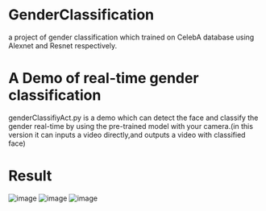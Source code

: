 # GenderClassification
a project of gender classification which trained on CelebA database using Alexnet and Resnet respectively.
# A Demo of real-time gender classification
genderClassifiyAct.py is a demo which can detect the face and classify the gender real-time by using the pre-trained model with your camera.(in this version it can inputs a video directly,and outputs a video with classified face)
# Result
![image](https://github.com/KeyuLi/GenderClassification/edit/master/result/02.jpg)
![image](https://github.com/KeyuLi/GenderClassification/edit/master/result/03.jpg)
![image](https://github.com/KeyuLi/GenderClassification/edit/master/result/08.jpg)

